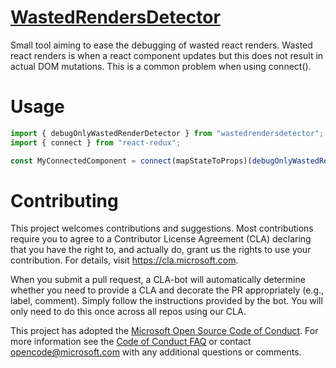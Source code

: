 
# [WastedRendersDetector](https://github.com/Microsoft/WastedRendersDetector)

Small tool aiming to ease the debugging of wasted react renders.
Wasted react renders is when a react component updates but this does not result in actual DOM mutations.
This is a common problem when using connect().

# Usage

```ts
import { debugOnlyWastedRenderDetector } from "wastedrendersdetector";
import { connect } from "react-redux";

const MyConnectedComponent = connect(mapStateToProps)(debugOnlyWastedRenderDetector(MyBaseComponent));
```

# Contributing

This project welcomes contributions and suggestions.  Most contributions require you to agree to a
Contributor License Agreement (CLA) declaring that you have the right to, and actually do, grant us
the rights to use your contribution. For details, visit https://cla.microsoft.com.

When you submit a pull request, a CLA-bot will automatically determine whether you need to provide
a CLA and decorate the PR appropriately (e.g., label, comment). Simply follow the instructions
provided by the bot. You will only need to do this once across all repos using our CLA.

This project has adopted the [Microsoft Open Source Code of Conduct](https://opensource.microsoft.com/codeofconduct/).
For more information see the [Code of Conduct FAQ](https://opensource.microsoft.com/codeofconduct/faq/) or
contact [opencode@microsoft.com](mailto:opencode@microsoft.com) with any additional questions or comments.
